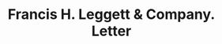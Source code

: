---
doi: 10.7916/D8C83NC4
date_other: '1924'
date_other_textual: '1924'
form: correspondence
genre:
- Letters (correspondence)
name:
- Francis H. Leggett & Company
object_in_context_url: https://biggert.cul.columbia.edu/items/view/ave_biggert_00999
subject_hierarchical_geographic:
- New York, New York, United States
subject_name:
- Francis H. Leggett & Company
title: Francis H. Leggett & Company. Letter
sort_title: Francis H. Leggett & Company. Letter
call_number: ave_biggert_00999
coordinates:
- 40.71277777777778,-74.00583333333333
pid: ave_biggert_00999
identifiers: ave_biggert_00999
thumbnail: https://derivativo-1.library.columbia.edu/iiif/2/ldpd:344317/full/!256,256/0/native.jpg
permalink: "/items/ave_biggert_00999/"
layout: iiif-image-page
---